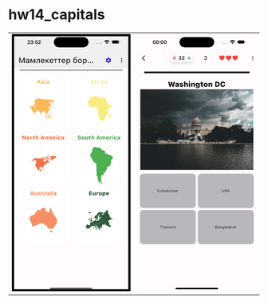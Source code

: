 # hw14_capitals

|                        |                          |
| :--------------------: | :----------------------: |
| ![](./assets/home.png) | ![](./assets/assess.png) |
